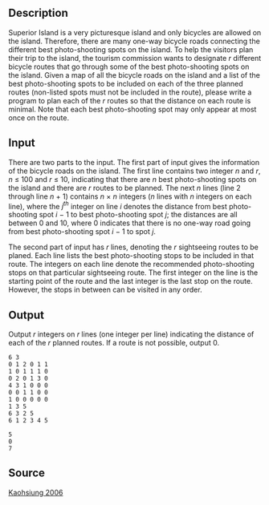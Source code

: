 <h2>Description</h2><p>Superior Island is a very picturesque island and only bicycles are allowed on the island. Therefore, there are many one-way bicycle roads connecting the different best photo-shooting spots on the island. To help the visitors plan their trip to the island, the tourism commission wants to designate <i>r</i> different bicycle routes that go through some of the best photo-shooting spots on the island. Given a map of all the bicycle roads on the island and a list of the best photo-shooting spots to be included on each of the three planned routes (non-listed spots must not be included in the route), please write a program to plan each of the <i>r</i> routes so that the distance on each route is minimal. Note that each best photo-shooting spot may only appear at most once on the route.</p><h2>Input</h2><p>There are two parts to the input. The first part of input gives the information of the bicycle roads on the island. The first line contains two integer <i>n</i> and <i>r</i>, <i>n</i> ≤ 100 and <i>r</i> ≤ 10, indicating that there are <i>n</i> best photo-shooting spots on the island and there are <i>r</i> routes to be planned. The next <i>n</i> lines (line 2 through line <i>n</i> + 1) contains <i>n</i> × <i>n</i> integers (<i>n</i> lines with <i>n</i> integers on each line), where the <i>j<sup>th</sup></i> integer on line <i>i</i> denotes the distance from best photo-shooting spot <i>i</i> − 1 to best photo-shooting spot <i>j</i>; the distances are all between 0 and 10, where 0 indicates that there is no one-way road going from best photo-shooting spot <i>i</i> − 1 to spot <i>j</i>.</p><p>The second part of input has <i>r</i> lines, denoting the <i>r</i> sightseeing routes to be planed. Each line lists the best photo-shooting stops to be included in that route. The integers on each line denote the recommended photo-shooting stops on that particular sightseeing route. The first integer on the line is the starting point of the route and the last integer is the last stop on the route. However, the stops in between can be visited in any order.</p><h2>Output</h2><p>Output <i>r</i> integers on <i>r</i> lines (one integer per line) indicating the distance of each of the <i>r</i> planned routes. If a route is not possible, output 0.</p><pre><code class="language-input1">6 3
0 1 2 0 1 1
1 0 1 1 1 0
0 2 0 1 3 0
4 3 1 0 0 0
0 0 1 1 0 0
1 0 0 0 0 0
1 3 5
6 3 2 5
6 1 2 3 4 5</code></pre><pre><code class="language-output1">5
0
7</code></pre><h2>Source</h2><a href="searchproblem?field=source&amp;key=Kaohsiung+2006">Kaohsiung 2006</a>